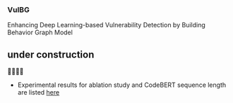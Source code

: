 ### VulBG
Enhancing Deep Learning-based Vulnerability Detection by Building Behavior Graph Model

## under construction
🚧🚧🚧🚧

+ Experimental results for ablation study and CodeBERT sequence length are listed [here](./supplementary_experiments/README.md)